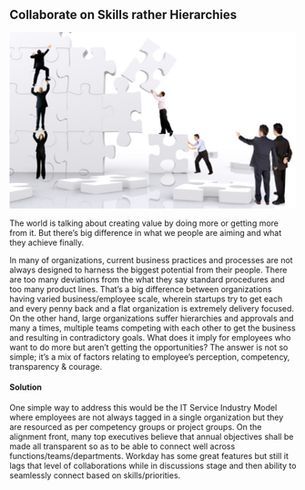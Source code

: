 ## Collaborate on Skills rather Hierarchies

![](/images/Collaborate.jpg "Representation of multi-skilled & un-related team members working together in a project")

The world is talking about creating value by doing more or getting more from it. But there’s big difference in what we people are aiming and what they achieve finally.

In many of organizations, current business practices and processes are not always designed to harness the biggest potential from their people. There are too many deviations from the what they say standard procedures and too many product lines. That’s a big difference between organizations having varied business/employee scale, wherein startups try to get each and every penny back and a flat organization is extremely delivery focused. On the other hand, large organizations suffer hierarchies and approvals and many a times, multiple teams competing with each other to get the business and resulting in contradictory goals.
What does it imply for employees who want to do more but aren’t getting the opportunities? The answer is not so simple; it’s a mix of factors relating to employee’s perception, competency, transparency & courage.

#### Solution
One simple way to address this would be the IT Service Industry Model where employees are not always tagged in a single organization but they are resourced as per competency groups or project groups.
On the alignment front, many top executives believe that annual objectives shall be made all transparent so as to be able to connect well across functions/teams/departments. Workday has some great features but still it lags that level of collaborations while in discussions stage and then ability to seamlessly connect based on skills/priorities.
